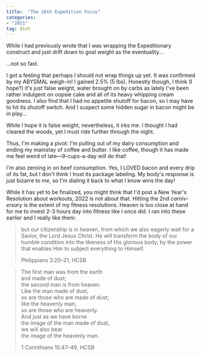 ```yaml
---
title:  "The 26th Expedition Focus"
categories:
- "2021"
tag: diet
---
```


While I had previously wrote that I was wrapping the Expeditionary construct and just drift down  to goal weight as the eventuality...

...not so fast.

I got a feeling that perhaps I should not wrap things up yet.  It was confirmed by my ABYSMAL weigh-in!  I gained 2.5% (5 lbs).  Honestly though, I think (I hope?) it's just false weight, water brought on by carbs as lately I've been rather indulgent on oopsie cake and all of its heavy whipping cream goodness.  I also find that I had no appetite shutoff for bacon, so I may have to hit its shutoff switch.  And I suspect some hidden sugar in bacon might be in play…

While I hope it is false weight, nevertheless, it irks me.  I thought I had cleared the woods, yet I must ride further through the night.

Thus, I'm making a pivot:  I'm pulling out of my dairy consumption and ending my mainstay of coffee and butter.  I like coffee, though it has made me feel weird of late—9-cups-a-day will do that!  

I'm also zeroing in on beef consumption.  Yes, I LOVED bacon and every drip of its fat, but I don't think I trust its package labeling.  My body's response is just bizarre to me, so I'm dialing it back to what I know wins the day!  

While it has yet to be finalized, you might think that I'd post a New Year's Resolution about workouts, 2022 is not about that.  Hitting the 2nd *carniv-ersary* is the extent of my fitness resolutions.  Heaven is too close at hand for me to invest 2-3 hours day into fitness like I once did.  I ran into these earlier and I really  like them:

> but our citizenship is in heaven, from which we also eagerly wait for a Savior, the Lord Jesus Christ. He will transform the body of our humble condition into the likeness of His glorious  body,  by the power that enables Him to subject everything to Himself.   
>  
> Philippians 3:20–21, HCSB   

> The first man was from the earth   
> and made of dust;   
> the second man is  from heaven.   
> Like the man made of dust,   
> so are those who are made of dust;   
> like the heavenly man,   
> so are those who are heavenly.   
> And just as we have borne   
> the image  of the man made of dust,   
> we will also bear   
> the image of the heavenly man.  
>
> 1 Corinthians 15:47–49, HCSB

